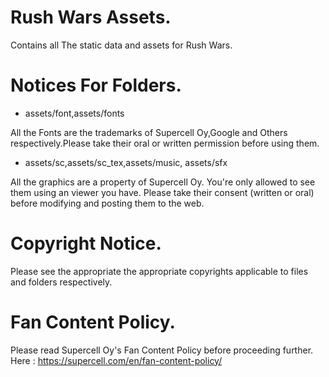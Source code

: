 # Rush Wars Assets.
 Contains all The static data and assets for Rush Wars.

# Notices For Folders.
  - assets/font,assets/fonts
   
   All the Fonts are the trademarks of Supercell Oy,Google and Others respectively.Please take their oral or written permission before using them.

 - assets/sc,assets/sc_tex,assets/music, assets/sfx
  
  All the graphics are a property of Supercell Oy. You're only allowed to see them using an viewer you have. Please take their consent (written or oral) before modifying and posting them to the web.

# Copyright Notice.
 Please see the appropriate the appropriate copyrights applicable to files and folders respectively.

# Fan Content Policy.
 Please read Supercell Oy's Fan Content Policy before proceeding further. Here : https://supercell.com/en/fan-content-policy/ 
